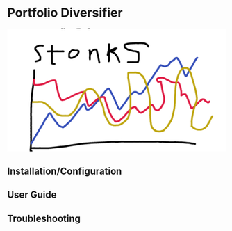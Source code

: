 # Portfolio Diversifier

![Stonks](stonks.png)

## Installation/Configuration

## User Guide

## Troubleshooting
